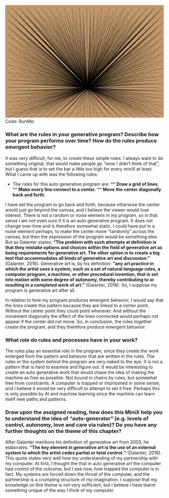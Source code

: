 ![](pic.png)
Code:
RunMe: 

### What are the rules in your generative program? Describe how your program performs over time? How do the rules produce emergent behavior?

It was very difficult, for me, to create these simple rules. I always want to do something original, that would make people go “wow I didn’t think of that”, but I guess that is to set the bar a little too high for every miniX at least. What I came up with was the following rules:

* The rules for this auto generative program are:
** **Draw a grid of lines.**
** **Make every line connect to a center.**
** **Move the center diagonally back and forth.**

I have set the program to go back and forth, because otherwise the center would just go beyond the canvas, and I believe the viewer would lose interest. There is not a random or noise element in my program, so in that sense I am not even sure if it is an auto generative program. It does not change over time and is therefore somewhat static. I could have put in a noise element perhaps, to make the center move “randomly” across the canvas, but then the expression of the program would be something else. But as Galanter states: **“The problem with such attempts at definition is that they mistake options and choices within the field of generative art as being requirements for generative art. The other option is to create a big tent that accommodates all kinds of generative art and discussion.”** (Galanter, 2016). Generative art is, by his definition: **“any art practice in which the artist uses a system, such as a set of natural language rules, a computer program, a machine, or other procedural invention, that is set into motion with some degree of autonomy, thereby contributing to or resulting in a completed work of art.”** (Galanter, 2016). So, I suppose my program is generative art after all.

In relation to how my program produces emergent behavior, I would say that the lines create this pattern because they are linked to a center point. Without the center point they could point wherever. And without the movement diagonally the effect of the lines connected would perhaps not appear if the center did not move. So, in conclusion, the rules together create the program, and they therefore produce emergent behavior.


### What role do rules and processes have in your work?

The rules play an essential role in the program, since they create the work emerged from the pattern and behavior that are written in the rules. The rules or the system behind the program are very naked to the eye. It is not a pattern that is hard to examine and figure out. It would be interesting to create an auto generative work that would chase the idea of making the machine as free as possible. Not bound in chains by rules, but somewhat free from constraints. A computer is trapped or imprisoned in some sense, and I believe it would be very difficult to attempt to set it free. Perhaps this is only possible by AI and machine learning since the machine can learn itself new paths and patterns.

### Draw upon the assigned reading, how does this MiniX help you to understand the idea of “auto-generator” (e.g. levels of control, autonomy, love and care via rules)? Do you have any further thoughts on the theme of this chapter?

After Galanter mentions his definition of generative art from 2003, he elaborates: **“The key element in generative art is the use of an external system to which the artist cedes partial or total control.“** (Galanter, 2016). This quote states very well how my understanding of my partnership with my computer. At first, I thought the that in auto generative art the computer had control of the outcome, but I see now, how trapped the computer is in fact. My systems are forced down the throat of the computer, and the partnership is a crumpling structure of my imagination. I suppose that my knowledge on this theme is not very sufficient, but I believe I have learnt something unique of the way I think of my computer.
